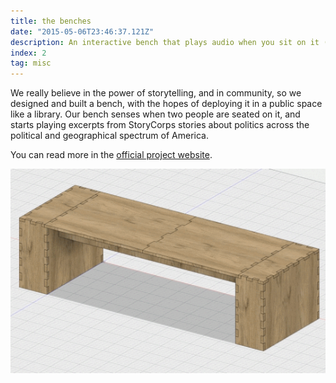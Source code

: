 ```yaml
---
title: the benches
date: "2015-05-06T23:46:37.121Z"
description: An interactive bench that plays audio when you sit on it (Media Lab class project).
index: 2
tag: misc
---
```


We really believe in the power of storytelling, and in community, so we designed and built a bench, with the hopes of deploying it in a public space like a library. Our bench senses when two people are seated on it, and starts playing excerpts from StoryCorps stories about politics across the political and geographical spectrum of America.

You can read more in the <a href="https://thebenches.media.mit.edu/" target="_blank">official project website</a>.

![altcaption](GIF.gif)
